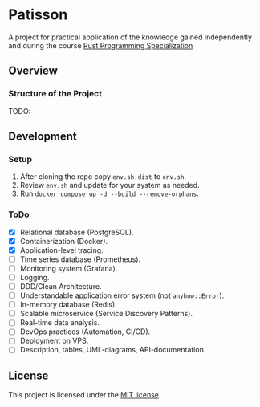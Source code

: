 # Patisson

A project for practical application of the knowledge gained independently and during the course [Rust Programming Specialization](https://www.coursera.org/specializations/rust-programming)

## Overview

### Structure of the Project

TODO:

## Development

### Setup

1. After cloning the repo copy `env.sh.dist` to `env.sh`.
2. Review `env.sh` and update for your system as needed.
3. Run `docker compose up -d --build --remove-orphans`.

### ToDo

- [x] Relational database (PostgreSQL).
- [x] Containerization (Docker).
- [x] Application-level tracing.
- [ ] Time series database (Prometheus).
- [ ] Monitoring system (Grafana).
- [ ] Logging.
- [ ] DDD/Clean Architecture.
- [ ] Understandable application error system (not `anyhow::Error`).
- [ ] In-memory database (Redis).
- [ ] Scalable microservice (Service Discovery Patterns).
- [ ] Real-time data analysis.
- [ ] DevOps practices (Automation, CI/CD).
- [ ] Deployment on VPS.
- [ ] Description, tables, UML-diagrams, API-documentation.

## License

This project is licensed under the [MIT license](LICENSE).
